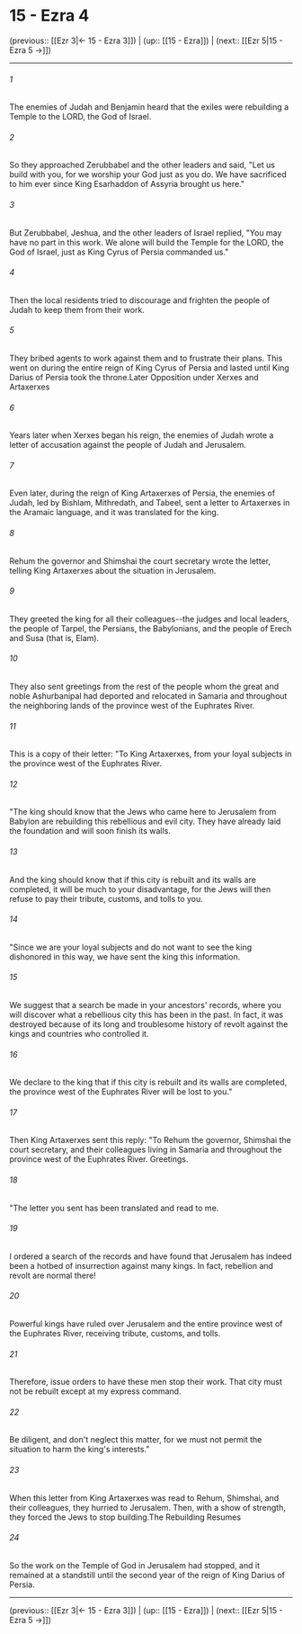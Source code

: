 # 15 - Ezra 4

(previous:: [[Ezr 3|← 15 - Ezra 3]]) | (up:: [[15 - Ezra]]) | (next:: [[Ezr 5|15 - Ezra 5 →]])

***


###### 1 
The enemies of Judah and Benjamin heard that the exiles were rebuilding a Temple to the LORD, the God of Israel. 

###### 2 
So they approached Zerubbabel and the other leaders and said, "Let us build with you, for we worship your God just as you do. We have sacrificed to him ever since King Esarhaddon of Assyria brought us here." 

###### 3 
But Zerubbabel, Jeshua, and the other leaders of Israel replied, "You may have no part in this work. We alone will build the Temple for the LORD, the God of Israel, just as King Cyrus of Persia commanded us." 

###### 4 
Then the local residents tried to discourage and frighten the people of Judah to keep them from their work. 

###### 5 
They bribed agents to work against them and to frustrate their plans. This went on during the entire reign of King Cyrus of Persia and lasted until King Darius of Persia took the throne.Later Opposition under Xerxes and Artaxerxes 

###### 6 
Years later when Xerxes began his reign, the enemies of Judah wrote a letter of accusation against the people of Judah and Jerusalem. 

###### 7 
Even later, during the reign of King Artaxerxes of Persia, the enemies of Judah, led by Bishlam, Mithredath, and Tabeel, sent a letter to Artaxerxes in the Aramaic language, and it was translated for the king. 

###### 8 
Rehum the governor and Shimshai the court secretary wrote the letter, telling King Artaxerxes about the situation in Jerusalem. 

###### 9 
They greeted the king for all their colleagues--the judges and local leaders, the people of Tarpel, the Persians, the Babylonians, and the people of Erech and Susa (that is, Elam). 

###### 10 
They also sent greetings from the rest of the people whom the great and noble Ashurbanipal had deported and relocated in Samaria and throughout the neighboring lands of the province west of the Euphrates River. 

###### 11 
This is a copy of their letter: "To King Artaxerxes, from your loyal subjects in the province west of the Euphrates River. 

###### 12 
"The king should know that the Jews who came here to Jerusalem from Babylon are rebuilding this rebellious and evil city. They have already laid the foundation and will soon finish its walls. 

###### 13 
And the king should know that if this city is rebuilt and its walls are completed, it will be much to your disadvantage, for the Jews will then refuse to pay their tribute, customs, and tolls to you. 

###### 14 
"Since we are your loyal subjects and do not want to see the king dishonored in this way, we have sent the king this information. 

###### 15 
We suggest that a search be made in your ancestors' records, where you will discover what a rebellious city this has been in the past. In fact, it was destroyed because of its long and troublesome history of revolt against the kings and countries who controlled it. 

###### 16 
We declare to the king that if this city is rebuilt and its walls are completed, the province west of the Euphrates River will be lost to you." 

###### 17 
Then King Artaxerxes sent this reply: "To Rehum the governor, Shimshai the court secretary, and their colleagues living in Samaria and throughout the province west of the Euphrates River. Greetings. 

###### 18 
"The letter you sent has been translated and read to me. 

###### 19 
I ordered a search of the records and have found that Jerusalem has indeed been a hotbed of insurrection against many kings. In fact, rebellion and revolt are normal there! 

###### 20 
Powerful kings have ruled over Jerusalem and the entire province west of the Euphrates River, receiving tribute, customs, and tolls. 

###### 21 
Therefore, issue orders to have these men stop their work. That city must not be rebuilt except at my express command. 

###### 22 
Be diligent, and don't neglect this matter, for we must not permit the situation to harm the king's interests." 

###### 23 
When this letter from King Artaxerxes was read to Rehum, Shimshai, and their colleagues, they hurried to Jerusalem. Then, with a show of strength, they forced the Jews to stop building.The Rebuilding Resumes 

###### 24 
So the work on the Temple of God in Jerusalem had stopped, and it remained at a standstill until the second year of the reign of King Darius of Persia.

***

(previous:: [[Ezr 3|← 15 - Ezra 3]]) | (up:: [[15 - Ezra]]) | (next:: [[Ezr 5|15 - Ezra 5 →]])
